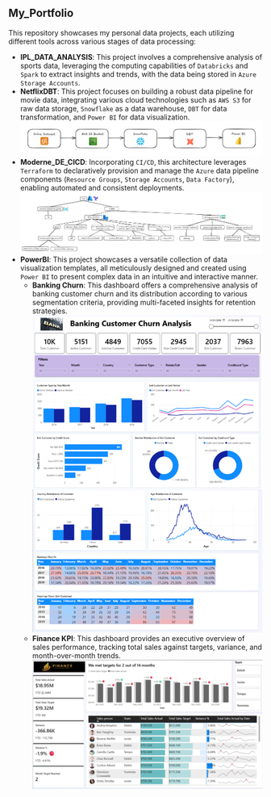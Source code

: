 ## My_Portfolio
This repository showcases my personal data projects, each utilizing different tools across various stages of data processing:
* **IPL_DATA_ANALYSIS**: This project involves a comprehensive analysis of sports data, leveraging the computing capabilities of `Databricks` and `Spark` to extract insights and trends, with the data being stored in `Azure Storage Accounts`.
* **NetflixDBT**: This project focuses on building a robust data pipeline for movie data, integrating various cloud technologies such as `AWS S3` for raw data storage, `Snowflake` as a data warehouse, `DBT` for data transformation, and `Power BI` for data visualization.
![NetflixDBT Architecture](NetflixDBT/images/Architecture.png "NetflixDBT Architecture")
* **Moderne_DE_CICD**: Incorporating `CI/CD`, this architecture leverages `Terraform` to declaratively provision and manage the `Azure` data pipeline components (`Resource Groups`, `Storage Accounts`, `Data Factory`), enabling automated and consistent deployments.
![CICD Architecture](Moderne_DE_CICD/images/Architecture.png "CICD Architecture")
* **PowerBI**: This project showcases a versatile collection of data visualization templates, all meticulously designed and created using `Power BI` to present complex data in an intuitive and interactive manner.
    * **Banking Churn**: This dashboard offers a comprehensive analysis of banking customer churn and its distribution according to various segmentation criteria, providing multi-faceted insights for retention strategies.
    ![Banking Churn](PowerBI/Banking%20Churn/Banking%20Churn.png "Banking Churn Dashboard")
    * **Finance KPI**: This dashboard provides an executive overview of sales performance, tracking total sales against targets, variance, and month-over-month trends.
    ![Finance KPI](PowerBI/Finance%20KPI/Finance%20Dashboard.png "Finance KPI Dashboard")